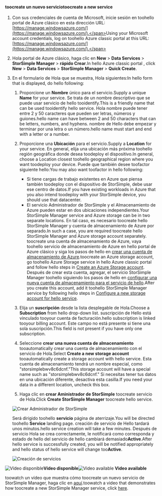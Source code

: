 <!--author=alkohli last changed:01/14/2016-->


#### <a name="toocreate-a-new-service"></a><span data-ttu-id="73c44-101">toocreate un nuevo servicio</span><span class="sxs-lookup"><span data-stu-id="73c44-101">toocreate a new service</span></span>
1. <span data-ttu-id="73c44-102">Con sus credenciales de cuenta de Microsoft, inicie sesión en toohello portal de Azure clásico en esta dirección URL: [https://manage.windowsazure.com/](https://manage.windowsazure.com/).</span><span class="sxs-lookup"><span data-stu-id="73c44-102">Using your Microsoft account credentials, log on toohello Azure classic portal at this URL: [https://manage.windowsazure.com/](https://manage.windowsazure.com/).</span></span>
2. <span data-ttu-id="73c44-103">Hola portal de Azure clásico, haga clic en **New** > **Data Services** > **StorSimple Manager** > **rápido Crear**.</span><span class="sxs-lookup"><span data-stu-id="73c44-103">In hello Azure classic portal , click **New** > **Data Services** > **StorSimple Manager** > **Quick Create**.</span></span>
3. <span data-ttu-id="73c44-104">En el formulario de Hola que se muestra, Hola siguientes:</span><span class="sxs-lookup"><span data-stu-id="73c44-104">In hello form that is displayed, do hello following:</span></span>
   
   1. <span data-ttu-id="73c44-105">Proporcione un **Nombre** único para el servicio.</span><span class="sxs-lookup"><span data-stu-id="73c44-105">Supply a unique **Name** for your service.</span></span> <span data-ttu-id="73c44-106">Se trata de un nombre descriptivo que se puede usar servicio de hello tooidentify.</span><span class="sxs-lookup"><span data-stu-id="73c44-106">This is a friendly name that can be used tooidentify hello service.</span></span> <span data-ttu-id="73c44-107">Hola nombre puede tener entre 2 y 50 caracteres que pueden ser letras, números y guiones.</span><span class="sxs-lookup"><span data-stu-id="73c44-107">hello name can have between 2 and 50 characters that can be letters, numbers, and hyphens.</span></span> <span data-ttu-id="73c44-108">nombre de Hello debe empezar y terminar por una letra o un número.</span><span class="sxs-lookup"><span data-stu-id="73c44-108">hello name must start and end with a letter or a number.</span></span>
   2. <span data-ttu-id="73c44-109">Proporcione una **Ubicación** para el servicio.</span><span class="sxs-lookup"><span data-stu-id="73c44-109">Supply a **Location** for your service.</span></span> <span data-ttu-id="73c44-110">En general, elija una ubicación más próxima toohello región geográfica donde desea toodeploy el dispositivo.</span><span class="sxs-lookup"><span data-stu-id="73c44-110">In general, choose a Location closest toohello geographical region where you want toodeploy your device.</span></span> <span data-ttu-id="73c44-111">Puede que también desee toofactor siguiente hello:</span><span class="sxs-lookup"><span data-stu-id="73c44-111">You may also want toofactor in hello following:</span></span> 
      
      * <span data-ttu-id="73c44-112">Si tiene cargas de trabajo existentes en Azure que piensa también toodeploy con el dispositivo de StorSimple, debe usar ese centro de datos.</span><span class="sxs-lookup"><span data-stu-id="73c44-112">If you have existing workloads in Azure that you also intend toodeploy with your StorSimple device, you should use that datacenter.</span></span>
      * <span data-ttu-id="73c44-113">El servicio Administrador de StorSimple y el Almacenamiento de Azure pueden estar en dos ubicaciones independientes.</span><span class="sxs-lookup"><span data-stu-id="73c44-113">Your StorSimple Manager service and Azure storage can be in two separate locations.</span></span> <span data-ttu-id="73c44-114">En tal caso, es necesario toocreate hello StorSimple Manager y cuenta de almacenamiento de Azure por separado.</span><span class="sxs-lookup"><span data-stu-id="73c44-114">In such a case, you are required toocreate hello StorSimple Manager and Azure storage account separately.</span></span> <span data-ttu-id="73c44-115">toocreate una cuenta de almacenamiento de Azure, vaya toohello servicio de almacenamiento de Azure en hello portal de Azure clásico y siga los pasos de hello en [crear una cuenta de almacenamiento de Azure](../articles/storage/common/storage-create-storage-account.md#create-a-storage-account).</span><span class="sxs-lookup"><span data-stu-id="73c44-115">toocreate an Azure storage account, go toohello Azure Storage service in hello Azure classic portal and follow hello steps in [Create an Azure Storage account](../articles/storage/common/storage-create-storage-account.md#create-a-storage-account).</span></span> <span data-ttu-id="73c44-116">Después de crear esta cuenta, agregar, el servicio StorSimple Manager toohello siguiendo los pasos de hello en [configurar una nueva cuenta de almacenamiento para el servicio de hello](../articles/storsimple/storsimple-deployment-walkthrough.md#configure-a-new-storage-account-for-the-service).</span><span class="sxs-lookup"><span data-stu-id="73c44-116">After you create this account, add it toohello StorSimple Manager service by following hello steps in [Configure a new storage account for hello service](../articles/storsimple/storsimple-deployment-walkthrough.md#configure-a-new-storage-account-for-the-service).</span></span>
   3. <span data-ttu-id="73c44-117">Elija un **suscripción** desde la lista desplegable de Hola.</span><span class="sxs-lookup"><span data-stu-id="73c44-117">Choose a **Subscription** from hello drop-down list.</span></span> <span data-ttu-id="73c44-118">suscripción de Hello está vinculado tooyour cuenta de facturación.</span><span class="sxs-lookup"><span data-stu-id="73c44-118">hello subscription is linked tooyour billing account.</span></span> <span data-ttu-id="73c44-119">Este campo no está presente si tiene una sola suscripción.</span><span class="sxs-lookup"><span data-stu-id="73c44-119">This field is not present if you have only one subscription.</span></span>
   4. <span data-ttu-id="73c44-120">Seleccione **crear una nueva cuenta de almacenamiento** tooautomatically crear una cuenta de almacenamiento con el servicio de Hola.</span><span class="sxs-lookup"><span data-stu-id="73c44-120">Select **Create a new storage account** tooautomatically create a storage account with hello service.</span></span> <span data-ttu-id="73c44-121">Esta cuenta de almacenamiento tendrá un nombre especial, como "storsimplebwv8c6dcnf."</span><span class="sxs-lookup"><span data-stu-id="73c44-121">This storage account will have a special name such as "storsimplebwv8c6dcnf."</span></span> <span data-ttu-id="73c44-122">Si necesitas tener tus datos en una ubicación diferente, desactiva esta casilla.</span><span class="sxs-lookup"><span data-stu-id="73c44-122">If you need your data in a different location, uncheck this box.</span></span> 
   5. <span data-ttu-id="73c44-123">Haga clic en **crear Aministrador de StorSimple** toocreate servicio de Hola.</span><span class="sxs-lookup"><span data-stu-id="73c44-123">Click **Create StorSimple Manager** toocreate hello service.</span></span>
   
   ![Crear Administrador de StorSimple](./media/storsimple-create-new-service/HCS_CreateAService-include.png)
   
   <span data-ttu-id="73c44-125">Será dirigido toohello **servicio** página de aterrizaje.</span><span class="sxs-lookup"><span data-stu-id="73c44-125">You will be directed toohello **Service** landing page.</span></span> <span data-ttu-id="73c44-126">creación de servicio de Hello tardará unos minutos.</span><span class="sxs-lookup"><span data-stu-id="73c44-126">hello service creation will take a few minutes.</span></span> <span data-ttu-id="73c44-127">Después de servicio Hola se crea correctamente, le notificará como corresponda y estado de hello del servicio de hello cambiará demasiado**Active**.</span><span class="sxs-lookup"><span data-stu-id="73c44-127">After hello service is successfully created, you will be notified appropriately and hello status of hello service will change too**Active**.</span></span>
   
   ![Creación de servicios](./media/storsimple-create-new-service/HCS_StorSimpleManagerServicePage-include.png)

<span data-ttu-id="73c44-129">![Vídeo disponible](./media/storsimple-create-new-service/Video_icon.png)**Vídeo disponible**</span><span class="sxs-lookup"><span data-stu-id="73c44-129">![Video available](./media/storsimple-create-new-service/Video_icon.png) **Video available**</span></span>

<span data-ttu-id="73c44-130">toowatch un vídeo que muestra cómo toocreate un nuevo servicio de StorSimple Manager, haga clic en [aquí](https://azure.microsoft.com/documentation/videos/create-a-storsimple-manager-service/).</span><span class="sxs-lookup"><span data-stu-id="73c44-130">toowatch a video that demonstrates how toocreate a new StorSimple Manager service, click [here](https://azure.microsoft.com/documentation/videos/create-a-storsimple-manager-service/).</span></span>

